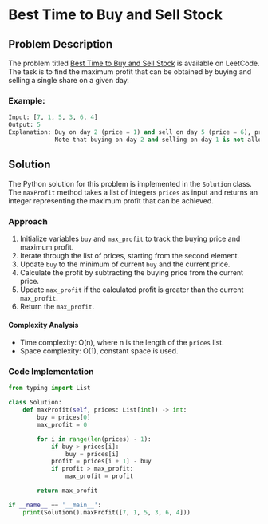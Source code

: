 # Best Time to Buy and Sell Stock

## Problem Description

The problem titled [Best Time to Buy and Sell Stock](https://leetcode.com/problems/best-time-to-buy-and-sell-stock/description/?envType=study-plan-v2&envId=top-interview-150) is available on LeetCode. The task is to find the maximum profit that can be obtained by buying and selling a single share on a given day. 

### Example:
```python
Input: [7, 1, 5, 3, 6, 4]
Output: 5
Explanation: Buy on day 2 (price = 1) and sell on day 5 (price = 6), profit = 6-1 = 5.
             Note that buying on day 2 and selling on day 1 is not allowed because you must buy before you sell.
```

## Solution

The Python solution for this problem is implemented in the `Solution` class. The `maxProfit` method takes a list of integers `prices` as input and returns an integer representing the maximum profit that can be achieved.

### Approach

1. Initialize variables `buy` and `max_profit` to track the buying price and maximum profit.
2. Iterate through the list of prices, starting from the second element.
3. Update `buy` to the minimum of current `buy` and the current price.
4. Calculate the profit by subtracting the buying price from the current price.
5. Update `max_profit` if the calculated profit is greater than the current `max_profit`.
6. Return the `max_profit`.

#### Complexity Analysis

- Time complexity: O(n), where n is the length of the `prices` list.
- Space complexity: O(1), constant space is used.

### Code Implementation

```python
from typing import List

class Solution:
    def maxProfit(self, prices: List[int]) -> int:
        buy = prices[0]
        max_profit = 0

        for i in range(len(prices) - 1):
            if buy > prices[i]:
                buy = prices[i]
            profit = prices[i + 1] - buy
            if profit > max_profit:
                max_profit = profit

        return max_profit

if __name__ == '__main__':
    print(Solution().maxProfit([7, 1, 5, 3, 6, 4]))
```
